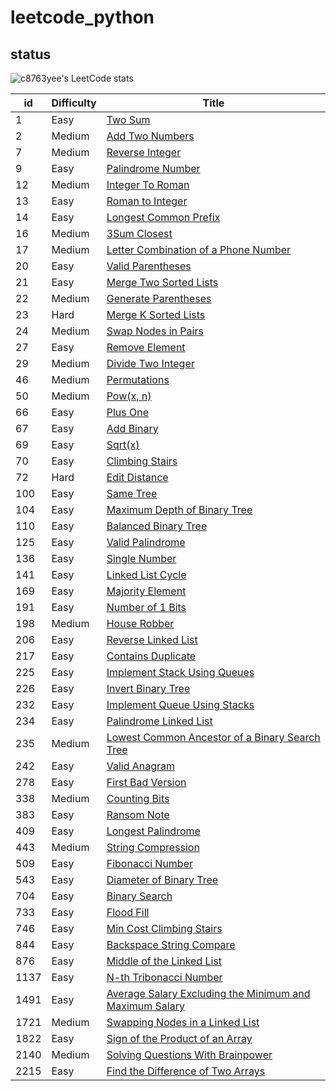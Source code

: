 # leetcode_python
## status
![c8763yee's LeetCode stats](https://leetcode-stats-six.vercel.app/?username=c8763yee&theme=dark)

| id   | Difficulty | Title                                                                                                         |
|------|------------|---------------------------------------------------------------------------------------------------------------|
| 1    | Easy       | [Two Sum](easy/1.TwoSum.py)                                                                                   |
| 2    | Medium     | [Add Two Numbers](medium/2.AddTwoNumber.py)                                                                   |
| 7    | Medium     | [Reverse Integer](medium/7.ReverseInteger.py)                                                                 |
| 9    | Easy       | [Palindrome Number](easy/9.PalindromeNumber.py)                                                               |
| 12   | Medium     | [Integer To Roman](medium/12.IntegerToRoman.py)                                                               |
| 13   | Easy       | [Roman to Integer](easy/13.RomanToInteger.py)                                                                 |
| 14   | Easy       | [Longest Common Prefix](easy/14.LongestCommonPrefix.py)                                                       |
| 16   | Medium     | [3Sum Closest](medium/16.3SumClosest.py)                                                                     |
| 17   | Medium     | [Letter Combination of a Phone Number](medium/17.LetterCombinationsOfaPhoneNumber.py)                         |
| 20   | Easy       | [Valid Parentheses](easy/20.ValidParentheses.py)                                                              |
| 21   | Easy       | [Merge Two Sorted Lists](easy/21.MergeTwoSortedLists.py)                                                      |
| 22   | Medium     | [Generate Parentheses](medium/22.GenerateParentheses.py)                                                      |
| 23   | Hard       | [Merge K Sorted Lists](hard/23.MergeKSortedList.py)                                                           |
| 24   | Medium     | [Swap Nodes in Pairs](medium/24.SwapNodesInPairs.py)                                                          |
| 27   | Easy       | [Remove Element](easy/27.RemoveElement.py)                                                                    |
| 29   | Medium     | [Divide Two Integer](medium/29.DivideTwoIntegers.py)                                                          |
| 46   | Medium     | [Permutations](medium/46.Permutations.py)                                                                     |
| 50   | Medium     | [Pow(x, n)](medium/50.PowXN.py)                                                                                 |
| 66   | Easy       | [Plus One](easy/66.PlusOne.py)                                                                                |
| 67   | Easy       | [Add Binary](easy/67.AddBinary.py)                                                                            |
| 69   | Easy       | [Sqrt(x)](easy/69.Sqrt-x.py)                                                                                  |
| 70   | Easy       | [Climbing Stairs](easy/70.ClimbingStairs.py)                                                                  |
| 72   | Hard       | [Edit Distance](hard/72.editDistance.py)                                                                      |
| 100  | Easy       | [Same Tree](easy/100.SameTree.py)                                                                             |
| 104  | Easy       | [Maximum Depth of Binary Tree](easy/104.MaximumDepthOfBinaryTree.py)                                          |
| 110  | Easy       | [Balanced Binary Tree](easy/110.BalancedBinaryTree.py)                                                        |
| 125  | Easy       | [Valid Palindrome](easy/125.ValidPalindrome.py)                                                               |
| 136  | Easy       | [Single Number](easy/136.SingleNumber.py)                                                                     |
| 141  | Easy       | [Linked List Cycle](easy/141.LinkedListCycle.py)                                                              |
| 169  | Easy       | [Majority Element](easy/169.MajorityElement.py)                                                               |
| 191  | Easy       | [Number of 1 Bits](easy/191.NumberOf1Bits.py)                                                                 |
| 198  | Medium     | [House Robber](medium/198.HouseRobber.py)                                                                     |
| 206  | Easy       | [Reverse Linked List](easy/206.ReverseLinkedList.py)                                                          |
| 217  | Easy       | [Contains Duplicate](easy/217.ContainsDuplicate.py)                                                           |
| 225  | Easy       | [Implement Stack Using Queues](easy/225.ImplementStackUsingQueues.py)                                         |
| 226  | Easy       | [Invert Binary Tree](easy/226.InvertBinaryTree.py)                                                            |
| 232  | Easy       | [Implement Queue Using Stacks](easy/232.ImplementQueueUsingStacks.py)                                         |
| 234  | Easy       | [Palindrome Linked List](easy/234.PalindromeLinkedList.py)                                                    |
| 235  | Medium     | [Lowest Common Ancestor of a Binary Search Tree](medium/235.LowestCommonAncestorOfABinarySearchTree.py)       |
| 242  | Easy       | [Valid Anagram](easy/242.ValidAnagram.py)                                                                     |
| 278  | Easy       | [First Bad Version](easy/278.FirstBadVersion.py)                                                              |
| 338  | Medium     | [Counting Bits](medium/338.CountingBits.py)                                                                   |
| 383  | Easy       | [Ransom Note](easy/383.RansomNote.py)                                                                         |
| 409  | Easy       | [Longest Palindrome](easy/409.LongestPalindrome.py)                                                           |
| 443  | Medium     | [String Compression](medium/443.StringCompression.py)                                                         |
| 509  | Easy       | [Fibonacci Number](easy/509.FibonacciNumber.py)                                                               |
| 543  | Easy       | [Diameter of Binary Tree](easy/543.DiameterOfBinaryTree.py)                                                   |
| 704  | Easy       | [Binary Search](easy/704.BinarySearch.py)                                                                     |
| 733  | Easy       | [Flood Fill](easy/733.FloodFill.py)                                                                           |
| 746  | Easy       | [Min Cost Climbing Stairs](easy/746.MinCostClimbingStairs.py)                                                 |
| 844  | Easy       | [Backspace String Compare](easy/844.BackspaceStringCompare.py)                                                |
| 876  | Easy       | [Middle of the Linked List](easy/876.MiddleOfTheLinkedList.py)                                                |
| 1137 | Easy       | [N-th Tribonacci Number](easy/1137.NthTribonacciNumber.py)                                                    |
| 1491 | Easy       | [Average Salary Excluding the Minimum and Maximum Salary](easy/1491.AverageSalaryExcludingtheMinimumandMaximumSalary.py) |
| 1721 | Medium     | [Swapping Nodes in a Linked List](medium/1721.SwappingNodesInALinkedList.py)                                  |
| 1822 | Easy       | [Sign of the Product of an Array](easy/1822.SignOfTheProductOfAnArray.py)                                      |
| 2140 | Medium     | [Solving Questions With Brainpower](medium/2140.SolvingQuestionsWithBrainPower.py)                            |
| 2215 | Easy       | [Find the Difference of Two Arrays](easy/2215.FindTheDifferenceOfTwoArrays.py)                                |